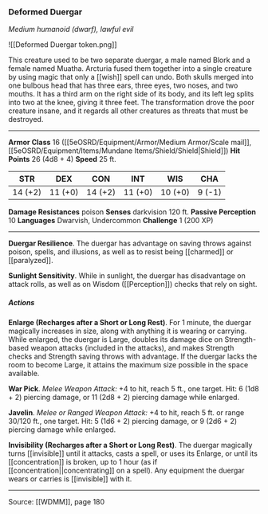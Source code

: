 ### Deformed Duergar
_Medium humanoid (dwarf), lawful evil_

![[Deformed Duergar token.png]]

This creature used to be two separate duergar, a male named Blork and a female named Muatha. Arcturia fused them together into a single creature by using magic that only a [[wish]] spell can undo. Both skulls merged into one bulbous head that has three ears, three eyes, two noses, and two mouths. It has a third arm on the right side of its body, and its left leg splits into two at the knee, giving it three feet. The transformation drove the poor creature insane, and it regards all other creatures as threats that must be destroyed.






---

**Armor Class** 16 ([[5eOSRD/Equipment/Armor/Medium Armor/Scale mail]], [[5eOSRD/Equipment/Items/Mundane Items/Shield/Shield|Shield]])
**Hit Points** 26 (4d8 + 4)
**Speed** 25 ft.

| STR     | DEX     | CON     | INT     | WIS     | CHA     |
|---------|---------|---------|---------|---------|---------|
| 14 (+2) | 11 (+0) | 14 (+2) | 11 (+0) | 10 (+0) | 9 (-1) |

**Damage Resistances** poison
**Senses** darkvision 120 ft.
**Passive Perception** 10
**Languages** Dwarvish, Undercommon
**Challenge** 1 (200 XP)

---

**Duergar Resilience**. The duergar has advantage on saving throws against poison, spells, and illusions, as well as to resist being [[charmed]] or [[paralyzed]].

**Sunlight Sensitivity**. While in sunlight, the duergar has disadvantage on attack rolls, as well as on Wisdom ([[Perception]]) checks that rely on sight.

##### Actions
**Enlarge (Recharges after a Short or Long Rest)**. For 1 minute, the duergar magically increases in size, along with anything it is wearing or carrying. While enlarged, the duergar is Large, doubles its damage dice on Strength-based weapon attacks (included in the attacks), and makes Strength checks and Strength saving throws with advantage. If the duergar lacks the room to become Large, it attains the maximum size possible in the space available.

**War Pick**. _Melee Weapon Attack:_ +4 to hit, reach 5 ft., one target. Hit: 6 (1d8 + 2) piercing damage, or 11 (2d8 + 2) piercing damage while enlarged.

**Javelin**. _Melee or Ranged Weapon Attack:_ +4 to hit, reach 5 ft. or range 30/120 ft., one target. Hit: 5 (1d6 + 2) piercing damage, or 9 (2d6 + 2) piercing damage while enlarged.

**Invisibility (Recharges after a Short or Long Rest)**. The duergar magically turns [[invisible]] until it attacks, casts a spell, or uses its Enlarge, or until its [[concentration]] is broken, up to 1 hour (as if [[concentration||concentrating]] on a spell). Any equipment the duergar wears or carries is [[invisible]] with it.


---

Source: [[WDMM]], page 180